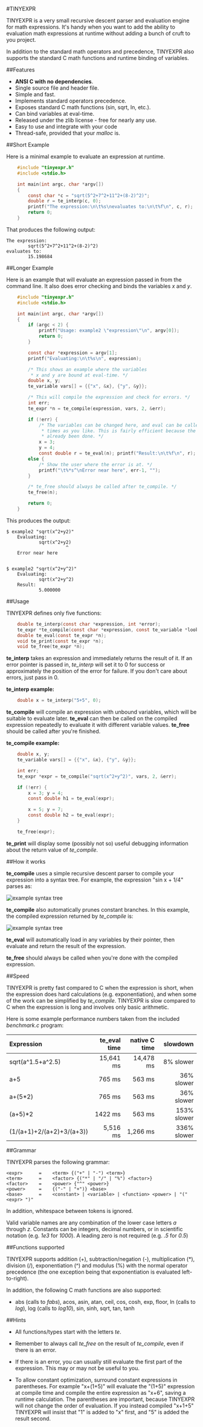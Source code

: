 #TINYEXPR


TINYEXPR is a very small recursive descent parser and evaluation engine for
math expressions. It's handy when you want to add the ability to evaluation
math expressions at runtime without adding a bunch of cruft to you project.

In addition to the standard math operators and precedence, TINYEXPR also supports
the standard C math functions and runtime binding of variables.

##Features

- **ANSI C with no dependencies**.
- Single source file and header file.
- Simple and fast.
- Implements standard operators precedence.
- Exposes standard C math functions (sin, sqrt, ln, etc.).
- Can bind variables at eval-time.
- Released under the zlib license - free for nearly any use.
- Easy to use and integrate with your code
- Thread-safe, provided that your *malloc* is.

##Short Example

Here is a minimal example to evaluate an expression at runtime.

```C
    #include "tinyexpr.h"
    #include <stdio.h>

    int main(int argc, char *argv[])
    {
        const char *c = "sqrt(5^2+7^2+11^2+(8-2)^2)";
        double r = te_interp(c, 0);
        printf("The expression:\n\t%s\nevaluates to:\n\t%f\n", c, r);
        return 0;
    }
```


That produces the following output:

    The expression:
            sqrt(5^2+7^2+11^2+(8-2)^2)
    evaluates to:
            15.198684


##Longer Example

Here is an example that will evaluate an expression passed in from the command
line. It also does error checking and binds the variables *x* and *y*.

```C
    #include "tinyexpr.h"
    #include <stdio.h>

    int main(int argc, char *argv[])
    {
        if (argc < 2) {
            printf("Usage: example2 \"expression\"\n", argv[0]);
            return 0;
        }

        const char *expression = argv[1];
        printf("Evaluating:\n\t%s\n", expression);

        /* This shows an example where the variables
         * x and y are bound at eval-time. */
        double x, y;
        te_variable vars[] = {{"x", &x}, {"y", &y}};

        /* This will compile the expression and check for errors. */
        int err;
        te_expr *n = te_compile(expression, vars, 2, &err);

        if (!err) {
            /* The variables can be changed here, and eval can be called as many
             * times as you like. This is fairly efficient because the parsing has
             * already been done. */
            x = 3;
            y = 4;
            const double r = te_eval(n); printf("Result:\n\t%f\n", r); }
        else {
            /* Show the user where the error is at. */
            printf("\t%*s^\nError near here", err-1, "");
        }

        /* te_free should always be called after te_compile. */
        te_free(n);

        return 0;
    }
```


This produces the output:

    $ example2 "sqrt(x^2+y2)"
        Evaluating:
                sqrt(x^2+y2)
                          ^
        Error near here


    $ example2 "sqrt(x^2+y^2)"
        Evaluating:
                sqrt(x^2+y^2)
        Result:
                5.000000


##Usage

TINYEXPR defines only five functions:

```C
    double te_interp(const char *expression, int *error);
    te_expr *te_compile(const char *expression, const te_variable *lookup, int lookup_len, int *error);
    double te_eval(const te_expr *n);
    void te_print(const te_expr *n);
    void te_free(te_expr *n);
```

**te_interp** takes an expression and immediately returns the result of it. If
an error pointer is passed in, *te_interp* will set it to 0 for success or
approximately the position of the error for failure. If you don't care about
errors, just pass in 0.

**te_interp example:**

```C
    double x = te_interp("5+5", 0);
```

**te_compile** will compile an expression with unbound variables, which will
be suitable to evaluate later. **te_eval** can then be called on the compiled
expression repeatedly to evaluate it with different variable values. **te_free**
should be called after you're finished.

**te_compile example:**

```C
    double x, y;
    te_variable vars[] = {{"x", &x}, {"y", &y}};

    int err;
    te_expr *expr = te_compile("sqrt(x^2+y^2)", vars, 2, &err);

    if (!err) {
        x = 3; y = 4;
        const double h1 = te_eval(expr);

        x = 5; y = 7;
        const double h2 = te_eval(expr);
    }

    te_free(expr);
```

**te_print** will display some (possibly not so) useful debugging
information about the return value of *te_compile*.


##How it works

**te_compile** uses a simple recursive descent parser to compile your
expression into a syntax tree. For example, the expression "sin x + 1/4"
parses as:

![example syntax tree](doc/e1.png?raw=true)

**te_compile** also automatically prunes constant branches. In this example,
the compiled expression returned by *te_compile* is:

![example syntax tree](doc/e2.png?raw=true)

**te_eval** will automatically load in any variables by their pointer, then evaluate
and return the result of the expression.

**te_free** should always be called when you're done with the compiled expression.


##Speed


TINYEXPR is pretty fast compared to C when the expression is short, when the
expression does hard calculations (e.g. exponentiation), and when some of the
work can be simplified by *te_compile*. TINYEXPR is slow compared to C when the
expression is long and involves only basic arithmetic.

Here is some example performance numbers taken from the included
*benchmark.c* program:

| Expression | te_eval time | native C time | slowdown  |
| :------------- |-------------:| -----:|----:|
| sqrt(a^1.5+a^2.5) | 15,641 ms | 14,478 ms | 8% slower |
| a+5 | 765 ms | 563 ms | 36% slower |
| a+(5*2) | 765 ms | 563 ms | 36% slower |
| (a+5)*2 | 1422 ms | 563 ms | 153% slower |
| (1/(a+1)+2/(a+2)+3/(a+3)) | 5,516 ms | 1,266 ms | 336% slower |



##Grammar

TINYEXPR parses the following grammar:

    <expr>      =    <term> {("+" | "-") <term>}
    <term>      =    <factor> {("*" | "/" | "%") <factor>}
    <factor>    =    <power> {"^" <power>}
    <power>     =    {("-" | "+")} <base>
    <base>      =    <constant> | <variable> | <function> <power> | "(" <expr> ")"

In addition, whitespace between tokens is ignored.

Valid variable names are any combination of the lower case letters *a* through
*z*. Constants can be integers, decimal numbers, or in scientific notation
(e.g. *1e3* for *1000*). A leading zero is not required (e.g. *.5* for *0.5*)


##Functions supported

TINYEXPR supports addition (+), subtraction/negation (-), multiplication (\*),
division (/), exponentiation (^) and modulus (%) with the normal operator
precedence (the one exception being that exponentiation is evaluated
left-to-right).

In addition, the following C math functions are also supported:

- abs (calls to *fabs*), acos, asin, atan, ceil, cos, cosh, exp, floor, ln (calls to *log*), log (calls to *log10*), sin, sinh, sqrt, tan, tanh


##Hints

- All functions/types start with the letters *te*.

- Remember to always call *te_free* on the result of *te_compile*, even if
  there is an error.

- If there is an error, you can usually still evaluate the first part of the
  expression.  This may or may not be useful to you.

- To allow constant optimization, surround constant expressions in parentheses.
  For example "x+(1+5)" will evaluate the "(1+5)" expression at compile time and
  compile the entire expression as "x+6", saving a runtime calculation. The
  parentheses are important, because TINYEXPR will not change the order of
  evaluation. If you instead compiled "x+1+5" TINYEXPR will insist that "1" is
  added to "x" first, and "5" is added the result second.

